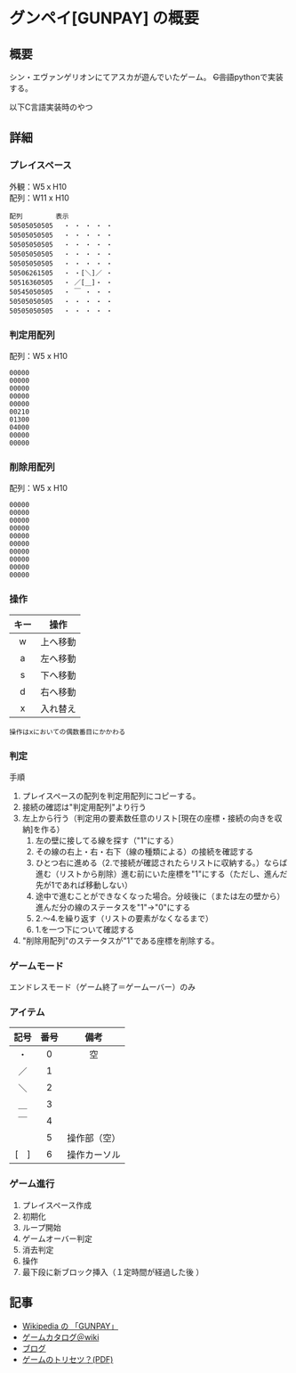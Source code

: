 # グンペイ[GUNPAY] の概要
## 概要
シン・エヴァンゲリオンにてアスカが遊んでいたゲーム。
~~C言語~~pythonで実装する。

以下C言語実装時のやつ

## 詳細
### プレイスペース
外観：W5ｘH10  
配列：W11 x H10
```
配列　　　　　表示
50505050505　 ・ ・ ・ ・ ・  
50505050505　 ・ ・ ・ ・ ・ 
50505050505　 ・ ・ ・ ・ ・ 
50505050505　 ・ ・ ・ ・ ・ 
50505050505　 ・ ・ ・ ・ ・ 
50506261505　 ・ ・[＼]／ ・ 
50516360505　 ・ ／[＿]・ ・ 
50545050505　 ・ ￣ ・ ・ ・ 
50505050505　 ・ ・ ・ ・ ・ 
50505050505　 ・ ・ ・ ・ ・ 
```

### 判定用配列
配列：W5 x H10
```
00000
00000
00000
00000
00000
00210
01300
04000
00000
00000
```
### 削除用配列
配列：W5 x H10
```
00000
00000
00000
00000
00000
00000
00000
00000
00000
00000
```

### 操作
|キー|操作|
|:---:|:---:|
|w|上へ移動|
|a|左へ移動|
|s|下へ移動|
|d|右へ移動|
|x|入れ替え|

```
操作はxにおいての偶数番目にかかわる
```
### 判定
手順
1. プレイスペースの配列を判定用配列にコピーする。
2. 接続の確認は"判定用配列"より行う
3. 左上から行う（判定用の要素数任意のリスト[現在の座標・接続の向きを収納]を作る）
    1. 左の壁に接してる線を探す（"1"にする）
    2. その線の右上・右・右下（線の種類による）の接続を確認する
    3. ひとつ右に進める（2.で接続が確認されたらリストに収納する。）ならば進む（リストから削除）進む前にいた座標を"1"にする（ただし、進んだ先が1であれば移動しない）
    4. 途中で進むことができなくなった場合。分岐後に（または左の壁から）進んだ分の線のステータスを"1"→"0"にする
    4. 2.～4.を繰り返す（リストの要素がなくなるまで）
    5. 1.を一つ下について確認する
4. "削除用配列"のステータスが"1"である座標を削除する。
### ゲームモード
エンドレスモード（ゲーム終了＝ゲームーバー）のみ
### アイテム
| 記号 | 番号 | 備考 |
|:---:|:---:|:---:|
|・|0|空|
|／|1||
|＼|2||
|＿|3||
|￣|4||
| |5|操作部（空）|
|[　]|6|操作カーソル|
### ゲーム進行
1. プレイスペース作成
2. 初期化
3. ループ開始
4. ゲームオーバー判定
5. 消去判定
6. 操作
7. 最下段に新ブロック挿入（１定時間が経過した後
）
## 記事
- [Wikipedia の 「GUNPAY」](https://ja.wikipedia.org/wiki/GUNPEY)
- [ゲームカタログ＠wiki](https://w.atwiki.jp/gcmatome/pages/4576.html)
- [ブログ](https://www.retroboydiary.com/entry/2018/07/09/173000)
- [ゲームのトリセツ？(PDF)](http://www.oldiesrising.com/noticespdfV2/Bandai%20Wonderswan/GunPey.pdf)


 
